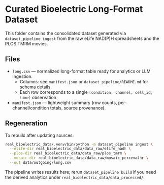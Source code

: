 # Curated Bioelectric Long-Format Dataset

This folder contains the consolidated dataset generated via `dataset_pipeline ingest` from the raw eLife NAD(P)H spreadsheets and the PLOS TMRM movies.

## Files

- `long.csv` — normalized long-format table ready for analytics or LLM ingestion.
  - Columns: see `manifest.json` or `dataset_pipeline/README.md` for schema details.
  - Each row corresponds to a single `(condition, channel, cell_id, time)` observation.
- `manifest.json` — lightweight summary (row counts, per-channel/condition totals, source provenance).

## Regeneration

To rebuild after updating sources:

```bash
real_bioelectric_data/.venv/bin/python -m dataset_pipeline ingest \
  --elife-dir real_bioelectric_data/data_raw/elife_nadh \
  --plos-dir real_bioelectric_data/data_raw/plos_tmrm \
  --mosaic-dir real_bioelectric_data/data_raw/mosaic_percevalhr \
  --out data/outgoing/long.csv
```

The pipeline writes results here; rerun `dataset_pipeline build` if you need the derived analytics under `real_bioelectric_data/data_processed/`.
